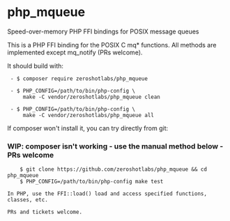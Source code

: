 # php_mqueue
Speed-over-memory PHP FFI bindings for POSIX message queues

This is a PHP FFI binding for the POSIX C mq* functions.  All methods are
implemented except mq_notify (PRs welcome).

It should build with:
```
 - $ composer require zeroshotlabs/php_mqueue

 - $ PHP_CONFIG=/path/to/bin/php-config \
     make -C vendor/zeroshotlabs/php_mqueue clean

 - $ PHP_CONFIG=/path/to/bin/php-config \
     make -C vendor/zeroshotlabs/php_mqueue all
```


If composer won't install it, you can try directly from git:

### WIP: composer isn't working - use the manual method below - PRs welcome

```
    $ git clone https://github.com/zeroshotlabs/php_mqueue && cd php_mqueue
    $ PHP_CONFIG=/path/to/bin/php-config make test

In PHP, use the FFI::load() load and access specified functions, classes, etc.

PRs and tickets welcome.

